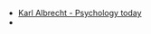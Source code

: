 - [Karl Albrecht - Psychology today](https://hyp.is/go?url=https%3A%2F%2Fwww.psychologytoday.com%2Fus%2Fblog%2Fbrainsnacks%2F201301%2Fthe-only-seven-spiritual-principles-we-need-succeed&group=__world__)
- 
